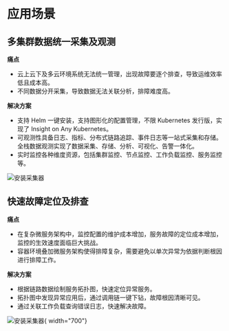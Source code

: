 # 应用场景

## 多集群数据统一采集及观测

**痛点**

- 云上云下及多云环境系统无法统一管理，出现故障要逐个排查，导致运维效率低且成本高。
- 不同数据分开采集，导致数据无法关联分析，排障难度高。

**解决方案** 

- 支持 Helm 一键安装，支持图形化的配置管理，不限 Kubernetes 发行版，实现了 Insight on Any Kubernetes。
- 可观测性具备日志、指标、分布式链路追踪、事件日志等一站式采集和存储。全栈数据观测实现了数据采集、存储、分析、可视化、告警一体化。
- 实时监控各种维度资源，包括集群监控、节点监控、工作负载监控、服务监控等。

![安装采集器](https://docs.daocloud.io/daocloud-docs-images/docs/insight/images/scenerio01.png)

## 快速故障定位及排查

**痛点**

- 在复杂微服务架构中，监控配置的维护成本增加，服务故障的定位成本增加，监控的生效速度面临巨大挑战。
- 容器环境叠加微服务架构使得排障复杂，需要避免以单次异常为依据判断根因进行排障工作。

**解决方案**

- 根据链路数据绘制服务拓扑图，快速定位异常服务。
- 拓扑图中发现异常应用后，通过调用链一键下钻，故障根因清晰可见。
- 通过关联工作负载查询错误日志，快速解决故障。

![安装采集器](https://docs.daocloud.io/daocloud-docs-images/docs/insight/images/scenerio02.png){ width="700"}
